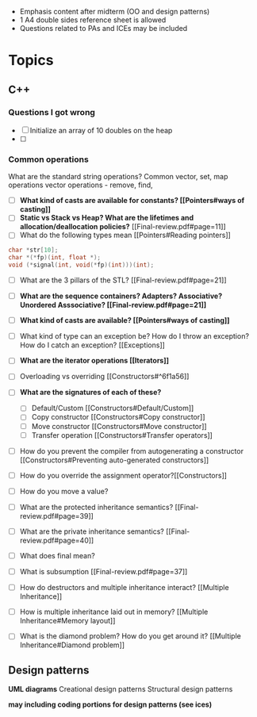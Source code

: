 - Emphasis content after midterm (OO and design patterns)
- 1 A4 double sides reference sheet is allowed
- Questions related to PAs and ICEs may be included

# Topics
## C++
### Questions I got wrong
- [ ] Initialize an array of 10 doubles on the heap
- [ ] 

### Common operations
What are the standard string operations?
Common vector, set, map operations
vector operations
	- remove, find, 

- [ ] **What kind of casts are available for constants? [[Pointers#ways of casting]]**
- [ ] **Static vs Stack vs Heap? What are the lifetimes and allocation/deallocation policies?** [[Final-review.pdf#page=11]]
- [ ] What do the following types mean [[Pointers#Reading pointers]]
```c++
char *str[10];
char *(*fp)(int, float *);
void (*signal(int, void(*fp)(int)))(int);
```

- [ ] What are the 3 pillars of the STL? [[Final-review.pdf#page=21]]
- [ ] **What are the sequence containers? Adapters? Associative? Unordered Asssociative? [[Final-review.pdf#page=21]]**
- [ ] **What kind of casts are available? [[Pointers#ways of casting]]**
- [ ] What kind of type can an exception be? How do I throw an exception? How do I catch an exception? [[Exceptions]]
- [ ] **What are the iterator operations [[Iterators]]**
- [ ] Overloading vs overriding [[Constructors#^6f1a56]]

- [ ] **What are the signatures of each of these?**
	- [ ] Default/Custom [[Constructors#Default/Custom]]
	- [ ] Copy constructor [[Constructors#Copy constructor]]
	- [ ] Move constructor [[Constructors#Move constructor]]
	- [ ] Transfer operation [[Constructors#Transfer operators]]
- [ ] How do you prevent the compiler from autogenerating a constructor [[Constructors#Preventing auto-generated constructors]]
- [ ] How do you override the assignment operator?[[Constructors]]
- [ ] How do you move a value? 

- [ ] What are the protected inheritance semantics? [[Final-review.pdf#page=39]]
- [ ] What are the private inheritance semantics? [[Final-review.pdf#page=40]]

- [ ] What does final mean?
- [ ] What is subsumption [[Final-review.pdf#page=37]]
- [ ] How do destructors and multiple inheritance interact? [[Multiple Inheritance]]
- [ ] How is multiple inheritance laid out in memory? [[Multiple Inheritance#Memory layout]]
- [ ] What is the diamond problem? How do you get around it? [[Multiple Inheritance#Diamond problem]]

## Design patterns
**UML diagrams**
Creational design patterns
Structural design patterns

**may including coding portions for design patterns (see ices)**
